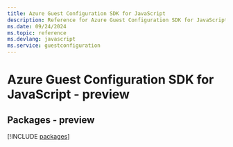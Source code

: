 ```yaml
---
title: Azure Guest Configuration SDK for JavaScript
description: Reference for Azure Guest Configuration SDK for JavaScript
ms.date: 09/24/2024
ms.topic: reference
ms.devlang: javascript
ms.service: guestconfiguration
---
```

# Azure Guest Configuration SDK for JavaScript - preview
## Packages - preview
[!INCLUDE [packages](guest-configuration-index.md)]
